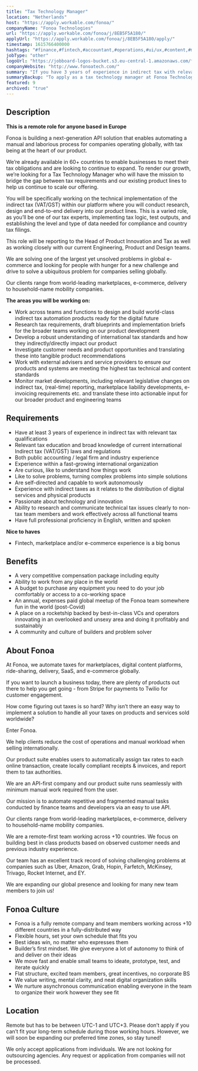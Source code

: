 ```yaml
---
title: "Tax Technology Manager"
location: "Netherlands"
host: "https://apply.workable.com/fonoa/"
companyName: "Fonoa Technologies"
url: "https://apply.workable.com/fonoa/j/8EB5F5A180/"
applyUrl: "https://apply.workable.com/fonoa/j/8EB5F5A180/apply/"
timestamp: 1615766400000
hashtags: "#finance,#fintech,#accountant,#operations,#ui/ux,#content,#management,#windows,#aws,#translation,#marketing,#office"
jobType: "other"
logoUrl: "https://jobboard-logos-bucket.s3.eu-central-1.amazonaws.com/fonoa-technologies"
companyWebsite: "http://www.fonoatech.com/"
summary: "If you have 3 years of experience in indirect tax with relevant tax qualifications, consider applying to Fonoa Technologies's job post for a new Tax Technology Manager."
summaryBackup: "To apply as a tax technology manager at Fonoa Technologies, you preferably need to have some knowledge of: #operations, #ui/ux, #content."
featured: 9
archived: "true"
---
```


## Description

**This is a remote role for anyone based in Europe**

Fonoa is building a next-generation API solution that enables automating a manual and laborious process for companies operating globally, with tax being at the heart of our product.

We’re already available in 60+ countries to enable businesses to meet their tax obligations and are looking to continue to expand. To render our growth, we’re looking for a Tax Technology Manager who will have the mission to bridge the gap between tax requirements and our existing product lines to help us continue to scale our offering.

You will be specifically working on the technical implementation of the indirect tax (VAT/GST) within our platform where you will conduct research, design and end-to-end delivery into our product lines. This is a varied role, as you’ll be one of our tax experts, implementing tax logic, test outputs, and establishing the level and type of data needed for compliance and country tax filings.

This role will be reporting to the Head of Product Innovation and Tax as well as working closely with our current Engineering, Product and Design teams.

We are solving one of the largest yet unsolved problems in global e-commerce and looking for people with hunger for a new challenge and drive to solve a ubiquitous problem for companies selling globally.

Our clients range from world-leading marketplaces, e-commerce, delivery to household-name mobility companies.

**The areas you will be working on:**

*   Work across teams and functions to design and build world-class indirect tax automation products ready for the digital future
*   Research tax requirements, draft blueprints and implementation briefs for the broader teams working on our product development
*   Develop a robust understanding of international tax standards and how they indirectly/directly impact our product
*   Investigate customer needs and product opportunities and translating these into tangible product recommendations
*   Work with external advisers and service providers to ensure our products and systems are meeting the highest tax technical and content standards
*   Monitor market developments, including relevant legislative changes on indirect tax, (real-time) reporting, marketplace liability developments, e-invoicing requirements etc. and translate these into actionable input for our broader product and engineering teams

## Requirements

*   Have at least 3 years of experience in indirect tax with relevant tax qualifications
*   Relevant tax education and broad knowledge of current international Indirect tax (VAT/GST) laws and regulations
*   Both public accounting / legal firm and industry experience
*   Experience within a fast-growing international organization
*   Are curious, like to understand how things work
*   Like to solve problems, turning complex problems into simple solutions
*   Are self-directed and capable to work autonomously
*   Experience with indirect taxes as it relates to the distribution of digital services and physical products
*   Passionate about technology and innovation
*   Ability to research and communicate technical tax issues clearly to non-tax team members and work effectively across all functional teams
*   Have full professional proficiency in English, written and spoken

**Nice to haves**

*   Fintech, marketplace and/or e-commerce experience is a big bonus

## Benefits

*   A very competitive compensation package including equity
*   Ability to work from any place in the world
*   A budget to purchase any equipment you need to do your job comfortably or access to a co-working space
*   An annual, expenses paid global meetup of the Fonoa team somewhere fun in the world (post-Covid)
*   A place on a rocketship backed by best-in-class VCs and operators innovating in an overlooked and unsexy area and doing it profitably and sustainably
*   A community and culture of builders and problem solver

## About Fonoa

At Fonoa, we automate taxes for marketplaces, digital content platforms, ride-sharing, delivery, SaaS, and e-commerce globally.

If you want to launch a business today, there are plenty of products out there to help you get going - from Stripe for payments to Twilio for customer engagement.

How come figuring out taxes is so hard? Why isn’t there an easy way to implement a solution to handle all your taxes on products and services sold worldwide?

Enter Fonoa.

We help clients reduce the cost of operations and manual workload when selling internationally.

Our product suite enables users to automatically assign tax rates to each online transaction, create locally compliant receipts & invoices, and report them to tax authorities.

We are an API-first company and our product suite runs seamlessly with minimum manual work required from the user.

Our mission is to automate repetitive and fragmented manual tasks conducted by finance teams and developers via an easy to use API.

Our clients range from world-leading marketplaces, e-commerce, delivery to household-name mobility companies.

We are a remote-first team working across +10 countries. We focus on building best in class products based on observed customer needs and previous industry experience.

Our team has an excellent track record of solving challenging problems at companies such as Uber, Amazon, Grab, Hopin, Farfetch, McKinsey, Trivago, Rocket Internet, and EY.

We are expanding our global presence and looking for many new team members to join us!

## Fonoa Culture

*   Fonoa is a fully remote company and team members working across +10 different countries in a fully-distributed way
*   Flexible hours, set your own schedule that fits you
*   Best ideas win, no matter who expresses them
*   Builder’s first mindset. We give everyone a lot of autonomy to think of and deliver on their ideas
*   We move fast and enable small teams to ideate, prototype, test, and iterate quickly
*   Flat structure, excited team members, great incentives, no corporate BS
*   We value writing, mental clarity, and neat digital organization skills
*   We nurture asynchronous communication enabling everyone in the team to organize their work however they see fit

## Location

Remote but has to be between UTC-1 and UTC+3. Please don’t apply if you can’t fit your long-term schedule during those working hours. However, we will soon be expanding our preferred time zones, so stay tuned!

We only accept applications from individuals. We are not looking for outsourcing agencies. Any request or application from companies will not be processed.
